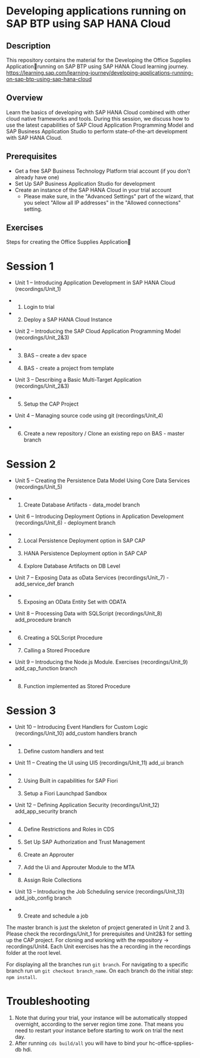 # Developing applications running on SAP BTP using SAP HANA Cloud

## Description

This repository contains the material for the Developing the Office Supplies Applicationrunning on SAP BTP using SAP HANA Cloud learning journey.
https://learning.sap.com/learning-journey/developing-applications-running-on-sap-btp-using-sap-hana-cloud

## Overview

Learn the basics of developing with SAP HANA Cloud combined with other cloud native frameworks and tools. During this session, we discuss how to use the latest capabilities of SAP Cloud Application Programming Model and SAP Business Application Studio to perform state-of-the-art development with SAP HANA Cloud. 

## Prerequisites

* Get a free SAP Business Technology Platform trial account (if you don't already have one)
* Set Up SAP Business Application Studio for development 
* Create an instance of the SAP HANA Cloud in your trial account
  * Please make sure, in the "Advanced Settings" part of the wizard, that you select "Allow all IP addresses" in the "Allowed connections" setting. 

## Exercises
Steps for creating the Office Supplies Application
# Session 1
* Unit 1 – Introducing Application Development in SAP HANA Cloud (recordings/Unit_1)
* 1. Login to trial 
* 2. Deploy a SAP HANA Cloud Instance

* Unit 2 – Introducing the SAP Cloud Application Programming Model (recordings/Unit_2&3)
* 3. BAS – create a dev space 
* 4. BAS - create a project from template 

* Unit 3 – Describing a Basic Multi-Target Application (recordings/Unit_2&3)
* 5. Setup the CAP Project 

* Unit 4 – Managing source code using git (recordings/Unit_4)
* 6. Create a new repository / Clone an existing repo on BAS  - master branch
           
# Session 2       
* Unit 5 – Creating the Persistence Data Model Using Core Data Services (recordings/Unit_5)
* 1. Create Database Artifacts  - data_model branch 

* Unit 6 – Introducing Deployment Options in Application Development (recordings/Unit_6) - deployment branch
* 2. Local Persistence Deployment option in SAP CAP                 
* 3. HANA Persistence Deployment option in SAP CAP                 
* 4. Explore Database Artifacts on DB Level

* Unit 7 – Exposing Data as oData Services (recordings/Unit_7) - add_service_def branch
* 5. Exposing an OData Entity Set with ODATA 
             
* Unit 8 – Processing Data with SQLScript (recordings/Unit_8) add_procedure branch
* 6. Creating a SQLScript Procedure                  
* 7. Calling a Stored Procedure  

* Unit 9 – Introducing the Node.js Module. Exercises (recordings/Unit_9) add_cap_function branch
* 8. Function implemented as Stored Procedure

 # Session 3          
 
* Unit 10 – Introducing Event Handlers for Custom Logic (recordings/Unit_10) add_custom handlers branch
* 1. Define custom handlers and test 
         
* Unit 11 – Creating the UI using UI5 (recordings/Unit_11) add_ui branch
* 2. Using Built in capabilities for SAP Fiori 
* 3. Setup a Fiori Launchpad Sandbox
              
* Unit 12 – Defining Application Security (recordings/Unit_12) add_app_security branch
* 4. Define Restrictions and Roles in CDS
* 5. Set Up SAP Authorization and Trust Management
* 6. Create an Approuter
* 7. Add the Ui and Approuter Module to the MTA
* 8. Assign Role Collections

* Unit 13 – Introducing the Job Scheduling service (recordings/Unit_13) add_job_config branch
* 9. Create and schedule a job


The master branch is just the skeleton of project generated in Unit 2 and 3. 
Please check the recordings/Unit_1 for prerequisites and Unit2&3 for setting up the CAP project.
For cloning and working with the repository -> recordings/Unit4.
Each Unit exercises has the a recording in the recordings folder at the root level.

For displaying all the branches run `git branch`. For navigating to a specific branch run un `git checkout branch_name`.
On each branch do the initial step: `npm install`.


# Troubleshooting

1. Note that during your trial, your instance will be automatically stopped overnight, according to the server region time zone. That means you need to restart your instance before starting to work on trial the next day.
2. After running `cds build/all` you will have to bind your hc-office-spplies-db hdi.

